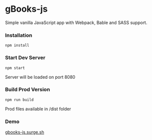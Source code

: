 # gBooks-js

Simple vanilla JavaScript app with Webpack, Bable and SASS support.

### Installation

```
npm install
```

### Start Dev Server

```
npm start
```
Server will be loaded on port 8080


### Build Prod Version

```
npm run build
```
Prod files available in /dist folder

### Demo

[gbooks-js.surge.sh](gbooks-js.surge.sh)
